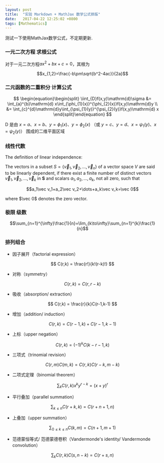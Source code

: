 ```yaml
---
layout: post
title:  "实验 Markdown + MathJax 数学公式排版"
date:   2017-04-22 12:25:02 +0800
tags: [Mathematics]
---
```


测试一下使用MathJax数学公式，不定期更新.

### 一元二次方程 求根公式

对于一元二次方程$ax^2+bx+c=0$，其根为

$$x_{1,2}=\frac{-b\pm\sqrt{b^2-4ac}}{2a}$$

### 二元函数的二重积分 计算公式

$$
 \begin{equation}\begin{split}
 \iint_{D}f(x,y)\mathrm{d}\sigma
 &= \int_{a}^{b}\mathrm{d} x\int_{\phi_{1}(x)}^{\phi_{2}(x)}f(x,y)\mathrm{d}y \\
 &= \int_{c}^{d}\mathrm{d}y\int_{\psi_{1}(y)}^{\psi_{2}(y)}f(x,y)\mathrm{d} x
 \end{split}\end{equation}
$$

D 是由 $x=a$、$x=b$、$y=\phi_{1}(x)$、$y=\phi_{2}(x)$ （或 $y=c$、$y=d$、$x=\psi_{1}(y)$、$x=\psi_{2}(y)$） 围成的二维平面区域

### 线性代数

The definition of linear independence:

The vectors in a subset $S=\{\vec v_1, \vec v_2, \dots, \vec v_n\}$ of a vector space _V_ are said to be linearly dependent, if there exist a finite number of distinct vectors $\vec v_1,\vec v_2,\dots,\vec v_k$ in **S** and scalars $a_1, a_2, \dots, a_k$, not all zero, such that

$$a_1\vec v_1+a_2\vec v_2+\dots+a_k\vec v_k=\vec 0$$

where $\vec 0$ denotes the zero vector.

### 极限 级数

$$\sum_{n=1}^{\infty}\frac{1}{n}=\lim_{k\to\infty}\sum_{n=1}^{k}\frac{1}{n}$$

### 排列组合
+ 因子展开（factorial expression）

$$ C(r,k) = \frac{r!}{k!(r-k)!} $$

+ 对称（symmetry）

$$ C(r,k) = C(r,r-k) $$

+ 吸收（absorption/ extraction）

$$ C(r,k) = \frac{r}{k}C(r-1,k-1) $$

+ 增加（addition/ induction）

$$ C(r,k) = C(r-1,k)+C(r-1,k-1) $$

+ 上标（upper negation）

$$ C(r,k) = (-1)^kC(k-r-1,k) $$

+ 三项式（trinomial revision）

$$ C(r,m)C(m,k) = C(r,k)C(r-k,m-k) $$

+ 二项式定理（binomial theorem）

$$ \sum_k C(r,k) x^k y^{r-k} = (x+y)^r $$

+ 平行叠加（parallel summation）

$$ \sum_{k \leq n} C(r+k,k) = C(r+n+1,n) $$

+ 上叠加（upper summation）

$$ \sum_{0 \leq k \leq n} C(k,m) = C(n+1,m+1) $$

+ 范德蒙恒等式/ 范德蒙德卷积（Vandermonde's identity/ Vandermonde convolution）

$$ \sum_k C(r,k) C(s,n-k) = C(r+s,n) $$
